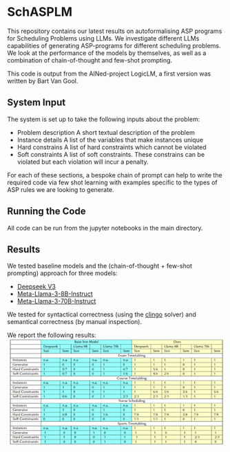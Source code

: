 # SchASPLM
This repository contains our latest results on autoformalising ASP programs for Scheduling Problems using LLMs. We investigate different LLMs capabilities of generating ASP-programs for different scheduling problems. We look at the performance of the models by themselves, as well as a combination of chain-of-thought and few-shot prompting. 

This code is output from the AINed-project LogicLM, a first version was written by Bart Van Gool.
## System Input
The system is set up to take the following inputs about the problem:

- Problem description
    A short textual description of the problem
- Instance details
    A list of the variables that make instances unique
- Hard constrains
    A list of hard constraints which cannot be violated
- Soft constraints
    A list of soft constraints. These constrains can be violated but each violation will incur a penalty.

For each of these sections, a bespoke chain of prompt can help to write the required code via few shot learning with examples specific to the types of ASP rules we are looking to generate.

## Running the Code
All code can be run from the jupyter notebooks in the main directory.

## Results
We tested baseline models and the (chain-of-thought + few-shot prompting) approach for three models:
- [Deepseek V3](https://huggingface.co/deepseek-ai/DeepSeek-V3)
- [Meta-Llama-3-8B-Instruct](https://huggingface.co/meta-llama/Meta-Llama-3-8B-Instruct)
- [Meta-Llama-3-70B-Instruct](https://huggingface.co/meta-llama/Meta-Llama-3-70B-Instruct)

We tested for syntactical correctness (using the [clingo](https://potassco.org/clingo/run/) solver) and semantical correctness (by manual inspection).

We report the following results:
![Results](leaderboard.png)

